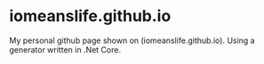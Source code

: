 # iomeanslife.github.io

My personal github page shown on (iomeanslife.github.io). Using a generator written in .Net Core.